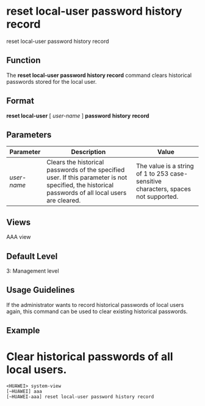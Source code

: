 reset local-user password history record
========================================

reset local-user password history record

Function
--------

The **reset local-user password history record** command clears historical passwords stored for the local user.



Format
------

**reset local-user** [ *user-name* ] **password** **history** **record**



Parameters
----------

| Parameter | Description | Value |
| --- | --- | --- |
| *user-name* | Clears the historical passwords of the specified user.  If this parameter is not specified, the historical passwords of all local users are cleared. | The value is a string of 1 to 253 case-sensitive characters, spaces not supported. |




Views
-----

AAA view



Default Level
-------------

3: Management level



Usage Guidelines
----------------

If the administrator wants to record historical passwords of local users again, this command can be used to clear existing historical passwords.



Example
-------

# Clear historical passwords of all local users.
```
<HUAWEI> system-view
[~HUAWEI] aaa
[~HUAWEI-aaa] reset local-user password history record

```